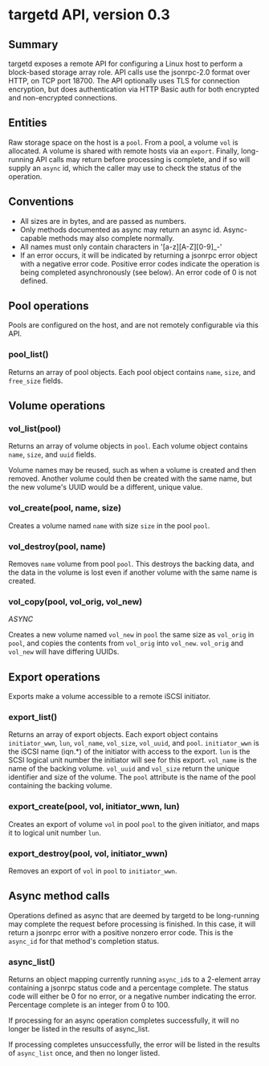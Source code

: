 targetd API, version 0.3
========================

Summary
-------
targetd exposes a remote API for configuring a Linux host to perform a
block-based storage array role. API calls use the jsonrpc-2.0 format
over HTTP, on TCP port 18700. The API optionally uses TLS for
connection encryption, but does authentication via HTTP Basic auth for
both encrypted and non-encrypted connections.

Entities
--------
Raw storage space on the host is a `pool`. From a pool, a volume
`vol` is allocated. A volume is shared with remote hosts via an
`export`. Finally, long-running API calls may return before processing
is complete, and if so will supply an `async` id, which the caller may
use to check the status of the operation.

Conventions
-----------
* All sizes are in bytes, and are passed as numbers.
* Only methods documented as async may return an async id. Async-capable
methods may also complete normally.
* All names must only contain characters in '[a-z][A-Z][0-9]_-'
* If an error occurs, it will be indicated by returning a jsonrpc
error object with a negative error code. Positive error codes indicate
the operation is being completed asynchronously (see below). An error
code of 0 is not defined.


Pool operations
---------------
Pools are configured on the host, and are not remotely configurable
via this API.

### pool_list()
Returns an array of pool objects. Each pool object contains `name`,
`size`, and `free_size` fields.

Volume operations
-----------------

### vol_list(pool)
Returns an array of volume objects in `pool`. Each volume object
contains `name`, `size`, and `uuid` fields.

Volume names may be reused, such as when a volume is created and then
removed. Another volume could then be created with the same name, but
the new volume's UUID would be a different, unique value.

### vol_create(pool, name, size)
Creates a volume named `name` with size `size` in the pool `pool`.

### vol_destroy(pool, name)
Removes `name` volume from pool `pool`. This destroys the backing
data, and the data in the volume is lost even if another volume with
the same name is created.

### vol_copy(pool, vol_orig, vol_new)
_ASYNC_

Creates a new volume named `vol_new` in `pool` the same size as
`vol_orig` in `pool`, and copies the contents from `vol_orig` into
`vol_new`. `vol_orig` and `vol_new` will have differing UUIDs.

Export operations
-----------------
Exports make a volume accessible to a remote iSCSI initiator.

### export_list()
Returns an array of export objects. Each export object contains
`initiator_wwn`, `lun`, `vol_name`, `vol_size`, `vol_uuid`, and
`pool`. `initiator_wwn` is the iSCSI name (iqn.*) of the initiator
with access to the export. `lun` is the SCSI logical unit number the
initiator will see for this export. `vol_name` is the name of the
backing volume. `vol_uuid` and `vol_size` return the unique identifier
and size of the volume. The `pool` attribute is the name of the pool
containing the backing volume.

### export_create(pool, vol, initiator_wwn, lun)
Creates an export of volume `vol` in pool `pool` to the given
initiator, and maps it to logical unit number `lun`.

### export_destroy(pool, vol, initiator_wwn)
Removes an export of `vol` in `pool` to `initiator_wwn`.

Async method calls
------------------
Operations defined as async that are deemed by targetd to be
long-running may complete the request before processing is
finished. In this case, it will return a jsonrpc error with a positive
nonzero error code. This is the `async_id` for that method's
completion status.

### async_list()
Returns an object mapping currently running `async_id`s to a 2-element
array containing a jsonrpc status code and a percentage complete. The
status code will either be 0 for no error, or a negative number
indicating the error. Percentage complete is an integer from 0 to 100.

If processing for an async operation completes successfully, it will
no longer be listed in the results of async_list.

If processing completes unsuccessfully, the error will be listed in the
results of `async_list` once, and then no longer listed.
